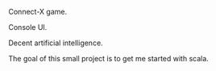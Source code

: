 Connect-X game.

Console UI.

Decent artificial intelligence.

The goal of this small project is to get me started with scala.
